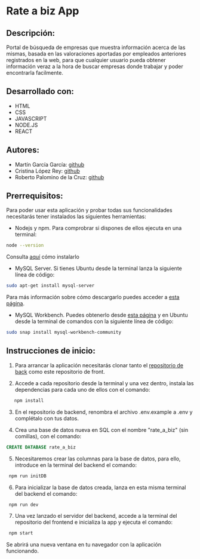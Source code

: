 # Rate a biz App

## Descripción:

Portal de búsqueda de empresas que muestra información acerca de las mismas, basada en las valoraciones aportadas por empleados anteriores registrados en la web, para que cualquier usuario pueda obtener información veraz a la hora de buscar empresas donde trabajar y poder encontrarla facilmente.

## Desarrollado con:

- HTML
- CSS
- JAVASCRIPT
- NODE.JS
- REACT

## Autores:

- Martín García García: [github](https://github.com/AgoladaMartin)
- Cristina López Rey: [github](https://github.com/krizs981)
- Roberto Palomino de la Cruz: [github](https://github.com/roberto-palomino)

## Prerrequisitos:

Para poder usar esta aplicación y probar todas sus funcionalidades necesitarás tener instalados las siguientes herramientas:

- Nodejs y npm. Para comprobrar si dispones de ellos ejecuta en una terminal:

```bash
node --version
```

Consulta [aquí](https://nodejs.org/es/) cómo instalarlo

- MySQL Server. Si tienes Ubuntu desde la terminal lanza la siguiente línea de código:

```bash
sudo apt-get install mysql-server
```

Para más información sobre cómo descargarlo puedes acceder a [esta página](https://dev.mysql.com/downloads/mysql/).

- MySQL Workbench. Puedes obtenerlo desde [esta página](https://dev.mysql.com/downloads/workbench/) y en Ubuntu desde la terminal de comandos con la siguiente línea de código:

```bash
sudo snap install mysql-workbench-community
```

## Instrucciones de inicio:

1. Para arrancar la aplicación necesitarás clonar tanto el [repositorio de back](https://github.com/AgoladaMartin/Rate-a-Biz-Back) como este repositorio de front.

2. Accede a cada repositorio desde la terminal y una vez dentro, instala las dependencias para cada uno de ellos con el comando:

```bash
   npm install
```

3. En el repositorio de backend, renombra el archivo .env.example a .env y complétalo con tus datos.

4. Crea una base de datos nueva en SQL con el nombre "rate_a_biz" (sin comillas), con el comando:

```sql
CREATE DATABASE rate_a_biz
```

5. Necesitaremos crear las columnas para la base de datos, para ello, introduce en la terminal del backend el comando:

```bash
 npm run initDB
```

6. Para inicializar la base de datos creada, lanza en esta misma terminal del backend el comando:

```bash
 npm run dev
```

7. Una vez lanzado el servidor del backend, accede a la terminal del repositorio del frontend e inicializa la app y ejecuta el comando:

```bash
 npm start
```

Se abrirá una nueva ventana en tu navegador con la aplicación funcionando.
